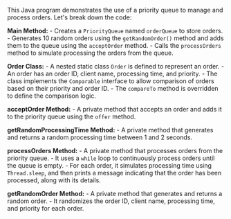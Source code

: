 This Java program demonstrates the use of a priority queue to manage and process orders. Let's break down the code:

 **Main Method:**
    - Creates a `PriorityQueue` named `orderQueue` to store orders.
    - Generates 10 random orders using the `getRandomOrder()` method and adds them to the queue using the `acceptOrder` method.
    - Calls the `processOrders` method to simulate processing the orders from the queue.

 **Order Class:**
    - A nested static class `Order` is defined to represent an order.
    - An order has an order ID, client name, processing time, and priority.
    - The class implements the `Comparable` interface to allow comparison of orders based on their priority and order ID.
    - The `compareTo` method is overridden to define the comparison logic.

**acceptOrder Method:**
    - A private method that accepts an order and adds it to the priority queue using the `offer` method.

 **getRandomProcessingTime Method:**
    - A private method that generates and returns a random processing time between 1 and 2 seconds.

 **processOrders Method:**
    - A private method that processes orders from the priority queue.
    - It uses a `while` loop to continuously process orders until the queue is empty.
    - For each order, it simulates processing time using `Thread.sleep`, and then prints a message indicating that the order has been processed, along with its details.

 **getRandomOrder Method:**
    - A private method that generates and returns a random order.
    - It randomizes the order ID, client name, processing time, and priority for each order.
